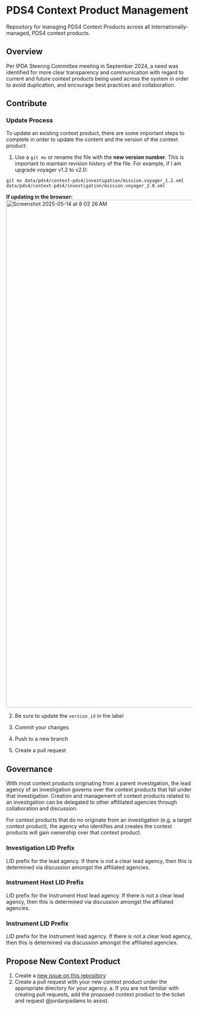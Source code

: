 # PDS4 Context Product Management
Repository for managing PDS4 Context Products across all internationally-managed, PDS4 context products.

## Overview
Per IPDA Steering Committee meeting in September 2024, a need was identified for more clear transparency and communication with regard to current and future context products being used across the system in order to avoid duplication, and encourage best practices and collaboration.

## Contribute

### Update Process

To update an existing context product, there are some important steps to complete in order to update the content and the version of the context product:

1. Use a `git mv` or rename the file with the **new version number**. This is important to maintain revision history of the file. For example, if I am upgrade voyager v1.2 to v2.0:

```
git mv data/pds4/context-pds4/investigation/mission.voyager_1.2.xml  data/pds4/context-pds4/investigation/mission.voyager_2.0.xml
```

**If updating in the browser:**
<img width="1370" alt="Screenshot 2025-05-14 at 8 02 26 AM" src="https://github.com/user-attachments/assets/ea9786c9-5563-4402-a946-1ea2c9fe9848" />

2. Be sure to update the `version_id` in the label

3. Commit your changes

5. Push to a new branch

7. Create a pull request

## Governance
With most context products originating from a parent investigation, the lead agency of an investigation governs over the context products that fall under that investigation. Creation and management of context products related to an investigation can be delegated to other affilliated agencies through collaboration and discussion.

For context products that do no originate from an investigation (e.g. a target context product), the agency who identifies and creates the context products will gain ownership over that context product.

### Investigation LID Prefix
LID prefix for the lead agency. If there is not a clear lead agency, then this is determined via discussion amongst the affiliated agencies.

### Instrument Host LID Prefix
LID prefix for the Instrument Host lead agency. If there is not a clear lead agency, then this is determined via discussion amongst the affiliated agencies.

### Instrument LID Prefix
LID prefix for the Instrument lead agency. If there is not a clear lead agency, then this is determined via discussion amongst the affiliated agencies.


## Propose New Context Product
1. Create a [new issue on this repository](https://github.com/NASA-PDS/pds4-context-products/issues)
2. Create a pull request with your new context product under the appropriate directory for your agency.
  a. If you are not familiar with creating pull requests, add the proposed context product to the ticket and request @jordanpadams to assist.

